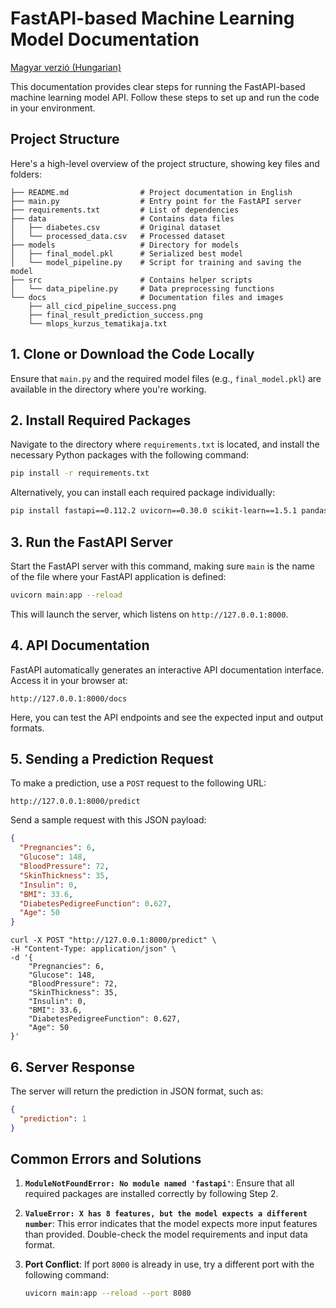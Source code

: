 # FastAPI-based Machine Learning Model Documentation

[Magyar verzió (Hungarian)](README_hu.md)

This documentation provides clear steps for running the FastAPI-based machine learning model API. Follow these steps to set up and run the code in your environment.

## Project Structure

Here's a high-level overview of the project structure, showing key files and folders:

```plaintext
├── README.md                # Project documentation in English
├── main.py                  # Entry point for the FastAPI server
├── requirements.txt         # List of dependencies
├── data                     # Contains data files
│   ├── diabetes.csv         # Original dataset
│   └── processed_data.csv   # Processed dataset
├── models                   # Directory for models
│   ├── final_model.pkl      # Serialized best model
│   └── model_pipeline.py    # Script for training and saving the model
├── src                      # Contains helper scripts
│   └── data_pipeline.py     # Data preprocessing functions
└── docs                     # Documentation files and images
    ├── all_cicd_pipeline_success.png
    ├── final_result_prediction_success.png
    └── mlops_kurzus_tematikaja.txt
```

## 1. Clone or Download the Code Locally

Ensure that `main.py` and the required model files (e.g., `final_model.pkl`) are available in the directory where you're working.

## 2. Install Required Packages

Navigate to the directory where `requirements.txt` is located, and install the necessary Python packages with the following command:

```bash
pip install -r requirements.txt
```

Alternatively, you can install each required package individually:

```bash
pip install fastapi==0.112.2 uvicorn==0.30.0 scikit-learn==1.5.1 pandas==2.2.2 numpy==1.25.0 xgboost==2.1.1
```

## 3. Run the FastAPI Server

Start the FastAPI server with this command, making sure `main` is the name of the file where your FastAPI application is defined:

```bash
uvicorn main:app --reload
```

This will launch the server, which listens on `http://127.0.0.1:8000`.

## 4. API Documentation

FastAPI automatically generates an interactive API documentation interface. Access it in your browser at:

```plaintext
http://127.0.0.1:8000/docs
```

Here, you can test the API endpoints and see the expected input and output formats.

## 5. Sending a Prediction Request

To make a prediction, use a `POST` request to the following URL:

```plaintext
http://127.0.0.1:8000/predict
```

Send a sample request with this JSON payload:

```json
{
  "Pregnancies": 6,
  "Glucose": 148,
  "BloodPressure": 72,
  "SkinThickness": 35,
  "Insulin": 0,  
  "BMI": 33.6,
  "DiabetesPedigreeFunction": 0.627,
  "Age": 50
}
```

```
curl -X POST "http://127.0.0.1:8000/predict" \
-H "Content-Type: application/json" \
-d '{
    "Pregnancies": 6,
    "Glucose": 148,
    "BloodPressure": 72,
    "SkinThickness": 35,
    "Insulin": 0,  
    "BMI": 33.6,
    "DiabetesPedigreeFunction": 0.627,
    "Age": 50
}'
```


## 6. Server Response

The server will return the prediction in JSON format, such as:

```json
{
  "prediction": 1
}
```

## Common Errors and Solutions

1. **`ModuleNotFoundError: No module named 'fastapi'`**: Ensure that all required packages are installed correctly by following Step 2.

2. **`ValueError: X has 8 features, but the model expects a different number`**: This error indicates that the model expects more input features than provided. Double-check the model requirements and input data format.

3. **Port Conflict**: If port `8000` is already in use, try a different port with the following command:

   ```bash
   uvicorn main:app --reload --port 8080
   ```
